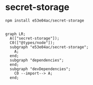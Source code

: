 # secret-storage

~~~~~ sh
npm install e53e04ac/secret-storage
~~~~~

~~~~~ mjs
~~~~~

~~~~~ mermaid
graph LR;
  A(["secret-storage"]);
  C0(["@types/node"]);
  subgraph "e53e04ac/secret-storage";
    A;
  end;
  subgraph "dependencies";
  end;
  subgraph "devDependencies";
    C0 --import--> A;
  end;
~~~~~
